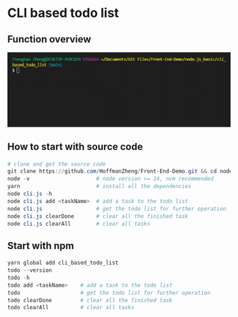# CLI based todo list

## Function overview

![](https://github.com/HoffmanZheng/Front-End-Demo/blob/main/images/cli_based_todo_list.gif)

## How to start with source code

```powershell
# clone and get the source code
git clone https://github.com/HoffmanZheng/Front-End-Demo.git && cd node.js_basic/file_based_todo_list    
node -v                     # node version >= 14, nvm recommended
yarn                        # install all the dependencies
node cli.js -h    
node cli.js add <taskName>  # add a task to the todo list
node cli.js                 # get the todo list for further operation
node cli.js clearDone       # clear all the finished task
node cli.js clearAll        # clear all tasks
```

## Start with npm

```powershell
yarn global add cli_based_todo_list
todo --version
todo -h
todo add <taskName>    # add a task to the todo list
todo                   # get the todo list for further operation
todo clearDone         # clear all the finished task
todo clearAll          # clear all tasks
```

